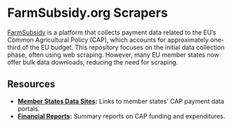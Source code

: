 # FarmSubsidy.org Scrapers

[FarmSubsidy](https://farmsubsidy.org) is a platform that collects payment data related to the EU’s Common Agricultural Policy (CAP), which accounts for approximately one-third of the EU budget. This repository focuses on the initial data collection phase, often using web scraping. However, many EU member states now offer bulk data downloads, reducing the need for scraping.

## Resources

- **[Member States Data Sites](https://agriculture.ec.europa.eu/common-agricultural-policy/financing-cap/beneficiaries_en):** Links to member states’ CAP payment data portals.
- **[Financial Reports](http://ec.europa.eu/agriculture/cap-funding/financial-reports/index_en.htm):** Summary reports on CAP funding and expenditures.
